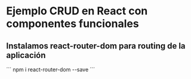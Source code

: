 # Ejemplo CRUD en React con componentes funcionales

## Instalamos react-router-dom para routing de la aplicación

´´´
npm i react-router-dom --save
´´´